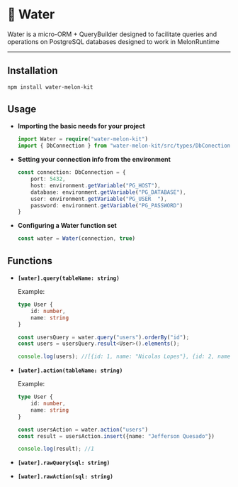 # 🍉 Water

Water is a micro-ORM + QueryBuilder designed to facilitate queries and operations on PostgreSQL databases designed to work in MelonRuntime

<hr>

## Installation

```bash
npm install water-melon-kit
```

## Usage

- **Importing the basic needs for your project**

    ```ts
    import Water = require("water-melon-kit") 
    import { DbConnection } from "water-melon-kit/src/types/DbConection"
    ```

        
- **Setting your connection info from the environment**
    ```ts
    const connection: DbConnection = {
        port: 5432,
        host: environment.getVariable("PG_HOST"),
        database: environment.getVariable("PG_DATABASE"),
        user: environment.getVariable("PG_USER  "),
        password: environment.getVariable("PG_PASSWORD")
    }
    ```
    
- **Configuring a Water function set**
    ```ts
    const water = Water(connection, true)
    ```

## Functions

- **`[water].query(tableName: string)`**

    Example:
    ```ts
    type User {
        id: number,
        name: string
    }
    
    const usersQuery = water.query("users").orderBy("id");
    const users = usersQuery.result<User>().elements();
    
    console.log(users); //[{id: 1, name: "Nicolas Lopes"}, {id: 2, name: "Guilherme Noghartt"}...]
    ```

- **`[water].action(tableName: string)`**

    Example:
    ```ts
    type User {
        id: number,
        name: string
    }
    
    const usersAction = water.action("users")
    const result = usersAction.insert({name: "Jefferson Quesado"})
    
    console.log(result); //1
    ```
    
- **`[water].rawQuery(sql: string)`**
- **`[water].rawAction(sql: string)`**
